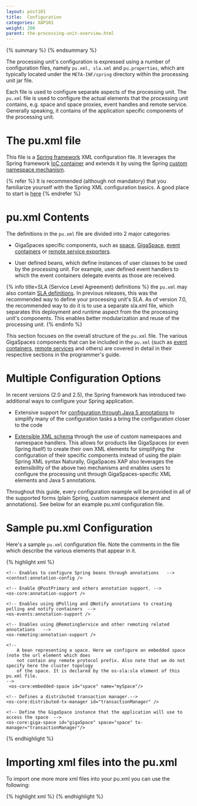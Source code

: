 ```yaml
---
layout: post101
title:  Configuration
categories: XAP101
weight: 200
parent: the-processing-unit-overview.html
---
```



{% summary  %} {% endsummary %}



The processing unit's configuration is expressed using a number of configuration files, namely `pu.xml, sla.xml` and `pu.properties`, which are typically located under the `META-INF/spring` directory within the processing unit jar file.

Each file is used to configure separate aspects of the processing unit. The `pu.xml` file is used to configure the actual elements that the processing unit contains, e.g. space and space proxies, event handles and remote service. Generally speaking, it contains of the application specific components of the processing unit.

# The pu.xml file

This file is a [Spring framework](http://www.springframework.org) XML configuration file. It leverages the Spring framework [IoC container](http://static.springframework.org/spring/docs/2.5.x/reference/beans.html) and extends it by using the Spring [custom namespace mechanism](http://static.springframework.org/spring/docs/2.5.x/reference/extensible-xml.html).

{% refer %}
It is recommended (although not mandatory) that you familiarize yourself with the Spring XML configuration basics. A good place to start is [here](http://static.springframework.org/spring/docs/2.5.x/reference/beans.html)
{% endrefer %}

# pu.xml Contents

The definitions in the `pu.xml` file are divided into 2 major categories:

- GigaSpaces specific components, such as [space](./the-space-configuration.html#proxy), [GigaSpace](./the-gigaspace-interface.html), [event containers](./messaging-support.html) or [remote service exporters](./space-based-remoting.html).

- User defined beans, which define instances of user classes to be used by the processing unit. For example, user defined event handlers to which the event containers delegate events as those are received.

{% info title=SLA (Service Level Agreement) definitions %}
the `pu.xml` may also contain [SLA definitions]({%currentadmurl%}/the-sla-overview.html). In previous releases, this was the recommended way to define your processing unit's SLA. As of version 7.0, the recommended way to do it is to use a separate sla.xml file, which separates this deployment and runtime aspect from the the processing unit's components. This enables better modularization and reuse of the processing unit.
{% endinfo %}

This section focuses on the overall structure of the `pu.xml` file. The various GigaSpaces components that can be included in the `pu.xml` (such as [event containers](./messaging-support.html), [remote services](./space-based-remoting.html) and others) are covered in detail in their respective sections in the programmer's guide.

# Multiple Configuration Options

In recent versions (2.0 and 2.5), the Spring framework has introduced two additional ways to configure your Spring application.

- Extensive support for [configuration through Java 5 annotations](http://static.springframework.org/spring/docs/2.5.x/reference/beans.html#beans-annotation-config) to simplify many of the configuration tasks a bring the configuration closer to the code

- [Extensible XML schema](http://static.springframework.org/spring/docs/2.5.x/reference/extensible-xml.html) through the use of custom namespaces and namespace handlers. This allows for products like GigaSpaces (or even Spring itself) to create their own XML elements for simplifying the configuration of their specific components instead of using the plain Spring XML syntax
Naturally, GigaSpaces XAP also leverages the extensibility of the above two mechanisms and enables users to configure the processing unit through GigaSpaces-specific XML elements and Java 5 annotations.

Throughout this guide, every configuration example will be provided in all of the supported forms (plain Spring, custom namespace element and annotations). See below for an example pu.xml configuration file.

# Sample pu.xml Configuration

Here's a sample `pu.xml` configuration file. Note the comments in the file which describe the various elements that appear in it.

{% highlight xml %}
<?xml version="1.0" encoding="UTF-8"?>
<!--
    top level element of the Spring configuration. Note the multiple namespace definition for both
    GigaSpaces and Spring. You can simply copy and paste this portion of the pu.xml file
-->
<beans xmlns="http://www.springframework.org/schema/beans"
   xmlns:xsi="http://www.w3.org/2001/XMLSchema-instance"
   xmlns:context="http://www.springframework.org/schema/context"
   xmlns:os-core="http://www.openspaces.org/schema/core"
   xmlns:os-events="http://www.openspaces.org/schema/events"
   xmlns:os-remoting="http://www.openspaces.org/schema/remoting"
   xmlns:os-sla="http://www.openspaces.org/schema/sla"
   xsi:schemaLocation="
   http://www.springframework.org/schema/beans http://www.springframework.org/schema/beans/spring-beans-{%version spring%}.xsd
   http://www.springframework.org/schema/context http://www.springframework.org/schema/context/spring-context-{%version spring%}.xsd
   http://www.openspaces.org/schema/core http://www.openspaces.org/schema/{%currentversion%}/core/openspaces-core.xsd
   http://www.openspaces.org/schema/events http://www.openspaces.org/schema/{%currentversion%}/events/openspaces-events.xsd
   http://www.openspaces.org/schema/remoting http://www.openspaces.org/schema/{%currentversion%}/remoting/openspaces-remoting.xsd
   http://www.openspaces.org/schema/sla http://www.openspaces.org/schema/{%currentversion%}/sla/openspaces-sla.xsd">

    <!-- Enables to configure Spring beans through annotations   -->
    <context:annotation-config />

    <!-- Enable @PostPrimary and others annotation support. -->
    <os-core:annotation-support />

    <!-- Enables using @Polling and @Notify annotations to creating polling and notify containers  -->
    <os-events:annotation-support />

    <!-- Enables using @RemotingService and other remoting related annotations   -->
    <os-remoting:annotation-support />

    <!--
        A bean representing a space. Here we configure an embedded space (note the url element which does
        not contain any remote protocol prefix. Also note that we do not specify here the cluster topology
        of the space. It is declared by the os-sla:sla element of this pu.xml file.
    -->
     <os-core:embedded-space id="space" name="mySpace"/>

    <!-- Defines a distributed transaction manager.-->
    <os-core:distributed-tx-manager id="transactionManager" />

    <!-- Define the GigaSpace instance that the application will use to access the space  -->
    <os-core:giga-space id="gigaSpace" space="space" tx-manager="transactionManager"/>

</beans>
{% endhighlight %}

# Importing xml files into the pu.xml

To import one more more xml files into your pu.xml you can use the following:

{% highlight xml %}
<import resource="classpath*:/applicationContext-component.xml" />
<import resource="classpath*:/applicationContext-matching.xml"/>
<import resource="classpath*:/applicationContext-services.xml"/>
<import resource="classpath*:/applicationContext-jmx.xml" />
<import resource="classpath*:/applicationContext-containers.xml"/>
{% endhighlight %}
